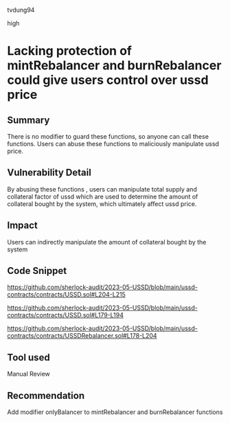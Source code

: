 tvdung94

high

# Lacking protection of mintRebalancer  and burnRebalancer could give users control over ussd price

## Summary
There is no modifier to guard these functions, so anyone can call these functions. Users can abuse these functions to maliciously manipulate ussd price.
## Vulnerability Detail
By abusing these functions , users can manipulate total supply and collateral factor of ussd which are used to determine the amount of collateral bought by the system, which ultimately affect ussd price.
## Impact
Users can indirectly manipulate the amount of collateral bought by the system
## Code Snippet

https://github.com/sherlock-audit/2023-05-USSD/blob/main/ussd-contracts/contracts/USSD.sol#L204-L215

https://github.com/sherlock-audit/2023-05-USSD/blob/main/ussd-contracts/contracts/USSD.sol#L179-L194

https://github.com/sherlock-audit/2023-05-USSD/blob/main/ussd-contracts/contracts/USSDRebalancer.sol#L178-L204
## Tool used

Manual Review

## Recommendation
Add modifier onlyBalancer to mintRebalancer  and burnRebalancer functions